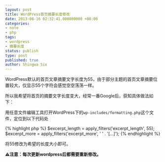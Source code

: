 ```yaml
---
layout: post
title: WordPress首页摘要长度修改
date: 2013-08-16 02:32:41.000000000 +08:00
categories:
- note
- php
tags:
- wordpress
- 摘要长度
status: publish
type: post
published: true
author: Shingwa Six
---
```


WordPress默认的首页文章摘要文字长度为55，由于部分主题的首页文章摘要位置较大，仅显示55个字符会感觉空空荡荡一样。

所以我希望将首页的摘要文字长度变大，经常一番Google后，获知具体做法如下：

用任意文件编辑工具打开WordPress下的`wp-includes/formatting.php`这个文件，定位到以下代码处

{% highlight php %}
$excerpt_length = apply_filters('excerpt_length', 55);
$excerpt_more = apply_filters('excerpt_more', ' ' . '[...]');
{% endhighlight %}

将55修改为希望的长度大小即可。

**⚠️注意：每次更新wordpress后都需要重新修改。**
